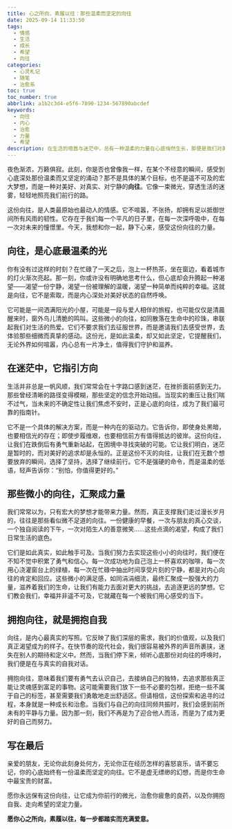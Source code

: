 ```yaml
---
title: 心之所向，素履以往：那些温柔而坚定的向往
date: 2025-09-14 11:33:50
tags:
  - 情感
  - 生活
  - 成长
  - 希望
  - 向往
categories:
  - 心灵札记
  - 随笔
  - 治愈系
toc: true
toc_number: true
abbrlink: a1b2c3d4-e5f6-7890-1234-567890abcdef
keywords:
  - 向往
  - 内心
  - 治愈
  - 力量
  - 希望
description: 在生活的喧嚣与迷茫中，总有一种温柔的力量在心底悄然生长，那便是我们对美好、对真实的「向往」。它不是遥不可及的梦想，而是指引我们前行的微光，是治愈疲惫心灵的良药。本文将带你一同感受这份深藏于心的渴望，如何在日常点滴中汇聚成勇气，成为我们拥抱自我、走向希望的坚定力量。
---
```


夜色渐浓，万籁俱寂。此刻，你是否也曾像我一样，在某个不经意的瞬间，感受到心底深处那份温柔而又坚定的涌动？那不是具体的某个目标，也不是遥不可及的宏大梦想，而是一种对美好、对真实、对宁静的**向往**。它像一束微光，穿透生活的迷雾，轻轻地照亮我们前行的路。

这份向往，是人类最原始也最动人的情感。它不喧嚣，不张扬，却拥有足以抵御世间所有风雨的韧性。它存在于我们每一个平凡的日子里，在每一次深呼吸中，在每一次对未来的憧憬里。今天，我想和你一起，静下心来，感受这份向往的力量。

## 向往，是心底最温柔的光

你有没有过这样的时刻？在忙碌了一天之后，泡上一杯热茶，坐在窗边，看着城市的灯火渐次亮起。那一刻，你或许没有明确地思考什么，但心底却会升腾起一种渴望——渴望一份宁静，渴望一份被理解的温暖，渴望一种简单而纯粹的幸福。这就是向往，它不是索取，而是内心深处对美好状态的自然呼唤。

它可能是一间洒满阳光的小屋，可能是一段与爱人相伴的旅程，也可能仅仅是清晨醒来时，窗外鸟儿清脆的鸣叫。这些微小的向往，如同散落在生命中的珍珠，串联起我们对生活的热爱。它们不要求我们去征服世界，而是邀请我们去感受世界，去体验那些细微而真挚的感动。这份光，是如此温柔，却又如此坚定，它提醒我们，无论外界如何喧嚣，内心总有一片净土，值得我们守护和滋养。

## 在迷茫中，它指引方向

生活并非总是一帆风顺，我们常常会在十字路口感到迷茫，在挫折面前感到无力。那些曾经清晰的路径变得模糊，那些坚定的信念开始动摇。当现实的重压让我们喘不过气，当未来的不确定性让我们焦虑不安时，正是心底的向往，成为了我们最可靠的指南针。

它不是一个具体的解决方案，而是一种内在的驱动力。它告诉你，即使身处黑暗，也要相信光的存在；即使步履维艰，也要相信前方有值得抵达的彼岸。这份向往，让我们在跌倒后有勇气重新站起，在困境中寻找突破的可能。它让我们明白，迷茫是暂时的，而对美好的追求却是永恒的。正是这份不灭的向往，让我们在无数个想要放弃的瞬间，选择了坚持，选择了继续前行。它不是强硬的命令，而是温柔的低语，轻声告诉你：“别怕，你值得更好的。”

## 那些微小的向往，汇聚成力量

我们常常以为，只有宏大的梦想才能带来力量。然而，真正支撑我们走过漫长岁月的，往往是那些看似微不足道的向往。一份健康的早餐，一次与朋友的真心交谈，一个独自阅读的下午，一次对陌生人的善意微笑……这些点滴的渴望，构成了我们日常生活的底色。

它们是如此真实，如此触手可及。当我们努力去实现这些小小的向往时，我们便在不知不觉中积累了勇气和信心。每一次成功地为自己泡上一杯喜欢的咖啡，每一次用心浇灌窗台上的绿植，每一次在忙碌中抽出时间享受片刻的宁静，都是对内心向往的肯定和回应。这些微小的满足感，如同涓涓细流，最终汇聚成一股强大的力量，滋养着我们的生命，让我们有能力去面对更大的挑战，去追逐更远的梦想。它们教会我们，幸福并非遥不可及，它就藏在每一个被我们用心感受的当下。

## 拥抱向往，就是拥抱自我

向往，是内心最真实的写照。它反映了我们深层的需求，我们的价值观，以及我们真正渴望成为的样子。在快节奏的现代社会，我们很容易被外界的声音所裹挟，迷失在别人的期待和定义中。然而，当我们停下来，倾听心底那份对向往的呼唤时，我们便是在与真实的自我对话。

拥抱向往，意味着我们要有勇气去认识自己，去接纳自己的独特，去追求那些真正能让灵魂感到富足的事物。这可能需要我们放下一些不必要的包袱，拒绝一些不属于自己的标签，甚至需要我们勇敢地走出舒适区。但请相信，这份探索和追寻的过程，本身就是一种成长和治愈。当我们与自己的向往同频共振时，我们会感到前所未有的平静与力量。因为那一刻，我们不再是为了迎合他人而活，而是为了成为更好的自己而努力。

## 写在最后

亲爱的朋友，无论你此刻身处何方，无论你正在经历怎样的喜怒哀乐，请不要忘记，你的心底始终有一份温柔而坚定的向往。它不是虚无缥缈的幻想，而是你生命中最宝贵的财富。

愿你永远保有这份向往，让它成为你前行的微光，治愈你疲惫的良药，以及你拥抱自我、走向希望的坚定力量。

**愿你心之所向，素履以往，每一步都踏实而充满爱意。**